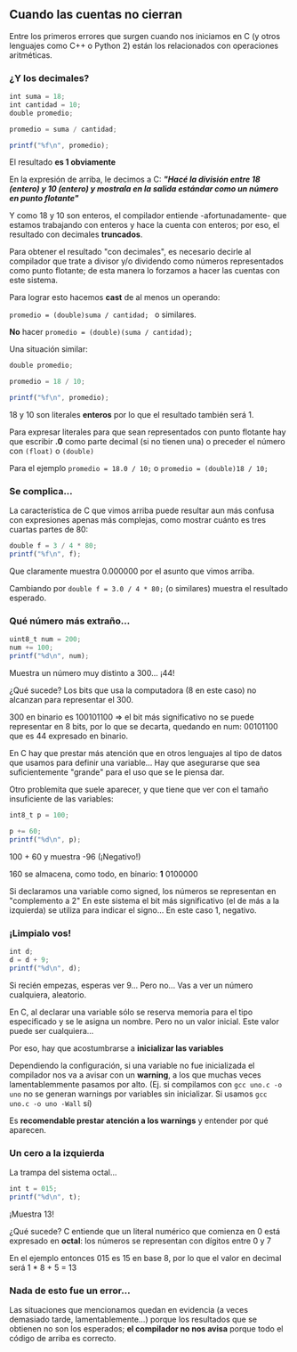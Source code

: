 ## Cuando las cuentas no cierran

Entre los primeros errores que surgen cuando nos iniciamos en C (y otros lenguajes como C++ o Python 2) están los relacionados con operaciones aritméticas.   

### ¿Y los decimales?

``` javascript
int suma = 18;
int cantidad = 10;
double promedio;

promedio = suma / cantidad;

printf("%f\n", promedio);
```

El resultado **es 1 obviamente**

En la expresión de arriba, le decimos a C: ___"Hacé la división entre 18 (entero) y 10 (entero) y mostrala en la salida estándar como un número en punto flotante"___

Y como 18 y 10 son enteros, el compilador entiende -afortunadamente- que estamos trabajando con enteros y hace la cuenta con enteros; por eso, el resultado con decimales **truncados**.

Para obtener el resultado "con decimales", es necesario decirle al compilador que trate a divisor y/o dividendo como números representados como punto flotante; de esta manera lo forzamos a hacer las cuentas con este sistema.

Para lograr esto hacemos **cast** de al menos un operando:

```promedio = (double)suma / cantidad; ``` o similares.

**No** hacer ```promedio = (double)(suma / cantidad);```

Una situación similar:

``` javascript
double promedio;

promedio = 18 / 10;

printf("%f\n", promedio);
```

18 y 10 son literales **enteros** por lo que el resultado también será 1.

Para expresar literales para que sean representados con punto flotante hay que escribir **.0** como parte decimal (si no tienen una) o preceder el número con ```(float)``` o ```(double)```

Para el ejemplo ```promedio = 18.0 / 10;``` o ```promedio = (double)18 / 10;```

### Se complica...

La característica de C que vimos arriba puede resultar aun más confusa con expresiones apenas más complejas, como mostrar cuánto es tres cuartas partes de 80:

``` javascript
double f = 3 / 4 * 80;
printf("%f\n", f);
```

Que claramente muestra 0.000000 por el asunto que vimos arriba.

Cambiando por ```double f = 3.0 / 4 * 80;``` (o similares) muestra el resultado esperado.


### Qué número más extraño...

```javascript
uint8_t num = 200;
num += 100;
printf("%d\n", num);
```

Muestra un número muy distinto a 300... ¡44!

¿Qué sucede? Los bits que usa la computadora (8 en este caso) no alcanzan para representar el 300.

300 en binario es  100101100 => el bit más significativo no se puede representar en 8 bits, por lo que se decarta, quedando en num: 00101100 que es 44 expresado en binario.

En C hay que prestar más atención que en otros lenguajes al tipo de datos que usamos para definir una variable... Hay que asegurarse que sea suficientemente "grande" para el uso que se le piensa dar.

Otro problemita que suele aparecer, y que tiene que ver con el tamaño insuficiente de las variables:

```javascript
int8_t p = 100;

p += 60;
printf("%d\n", p);
```

100 + 60 y muestra -96 (¡Negativo!)

160 se almacena, como todo, en binario: **1** 0100000

Si declaramos una variable como signed, los números se representan en "complemento a 2" En este sistema el bit más significativo (el de más a la izquierda) se utiliza para indicar el signo... En este caso 1, negativo.


### ¡Limpialo vos!

```javascript
int d;
d = d + 9;
printf("%d\n", d);
```

Si recién empezas, esperas ver 9... Pero no... Vas a ver un número cualquiera, aleatorio.

En C, al declarar una variable sólo se reserva memoria para el tipo especificado y se le asigna un nombre. Pero no un valor inicial. Este valor puede ser cualquiera...

Por eso, hay que acostumbrarse a **inicializar las variables**

Dependiendo la configuración, si una variable no fue inicializada el compilador nos va a avisar con un **warning**, a los que muchas veces lamentablemmente pasamos por alto. (Ej. si compilamos con ```gcc uno.c -o uno``` no se generan warnings por variables sin inicializar. Si usamos ```gcc uno.c -o uno -Wall``` sí)

Es **recomendable prestar atención a los warnings** y entender por qué aparecen.

### Un cero a la izquierda

La trampa del sistema octal...

```javascript
int t = 015;
printf("%d\n", t);
```

¡Muestra 13!

¿Qué sucede? C entiende que un literal numérico que comienza en 0 está expresado en **octal**: los números se representan con dígitos entre 0 y 7

En el ejemplo entonces 015 es 15 en base 8, por lo que el valor en decimal será 1 * 8 + 5 = 13

### Nada de esto fue un error...

Las situaciones que mencionamos quedan en evidencia (a veces demasiado tarde, lamentablemente...) porque los resultados que se obtienen no son los esperados; **el compilador no nos avisa** porque todo el código de arriba es correcto.
